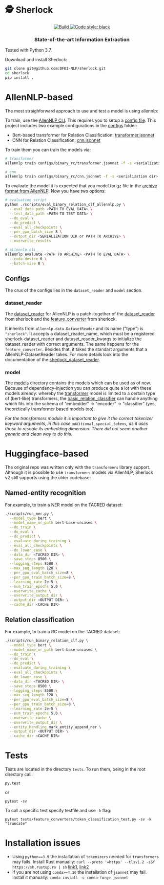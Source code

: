# 🕵️ Sherlock

<p align="center">
    <a href="https://circleci.com/gh/ChristophAlt/sherlock">
        <img alt="Build" src="https://img.shields.io/circleci/build/github/huggingface/transformers/master">
    </a>
    <a href="https://github.com/psf/black">
        <img alt="Code style: black" src="https://img.shields.io/badge/code%20style-black-000000.svg">
    </a>
</p>

<h3 align="center">
<p>State-of-the-art Information Extraction
</h3>

Tested with Python 3.7.

Download and install Sherlock:
```bash
git clone git@github.com:DFKI-NLP/sherlock.git
cd sherlock
pip install .
```

# AllenNLP-based

The most straighforward approach to use and test a model is using allennlp:

To train, use the [AllenNLP CLI](https://guide.allennlp.org/training-and-prediction#2). This requires you to setup a [config file](https://guide.allennlp.org/using-config-files). This project includes two example configurations
in the [configs](configs) folder:
* Bert-based transformer for Relation Classification:
[transformer.jsonnet](configs/binary_rc/transformer.jsonnet)
* CNN for Relation Classification:
[cnn.jsonnet](configs/binary_rc/cnn.jsonnet)

To train them you can train the models via:
```bash
# transformer
allennlp train configs/binary_rc/transformer.jsonnet -f -s <serialization dir>

# cnn
allennlp train configs/binary_rc/cnn.jsonnet -f -s <serialization dir>
```

To evaluate the model it is expected that you model.tar.gz file in
the [archive format from AllenNLP](https://docs.allennlp.org/main/api/models/archival/). Now
you have two options:

```bash
# evaluation script
python ./scripts/eval_binary_relation_clf_allennlp.py \
  --eval_data_path <PATH TO EVAL DATA> \
  --test_data_path <PATH TO TEST DATA> \
  --do_eval \
  --do_predict \
  --eval_all_checkpoints \
  --per_gpu_batch_size 8 \
  --output_dir <SERIALIZATION DIR or PATH TO ARCHIVE> \
  --overwrite_results

# allennlp cli
allennlp evaluate <PATH TO ARCHIVE> <PATH TO EVAL DATA> \
  --cuda-device 0 \
  --batch-size 8 \
```

## Configs

The crux of the configs lies in the `dataset_reader` and `model` section.

### dataset_reader

The [dataset_reader](sherlock/allennlp/sherlock_dataset_reader.py) for AllenNLP is a patch-together of the [dataset_reader](sherlock/dataset_readers/) from sherlock and the [feature_converter](sherlock/feature_converters/) from sherlock.

It inherits from `allennlp.data.DatasetReader` and its name ("type") is `"sherlock"`. It accepts a dataset_reader_name,
which must be a registered sherlock-dataset_reader and dataset_reader_kwargs to initialize the dataset_reader with correct arguments.
The same happens for the `feature_converter`. Besides that, it takes
the standart arguments that a AllenNLP-DatasetReader takes.
For more details look into the documentation of the [sherlock_dataset_reader](sherlock/allennlp/sherlock_dataset_reader.py).

### model

The [models](sherlock/allennlp/models/) directory contains the models which
can be used as of now. Because of dependency-injection you can produce quite
a lot with these models already: whereby the [transformer](sherlock/allennp/models/relation_classification/transformer_relation_classifier) model is
limited to a certain type of (bert-like) transformers, the [basic_relation_classifier](sherlock/allennlp/models/relation_classification/basic_relation_classifier.py) can handle anything which fits into the schema of "embedder" -> "encoder" -> "classifier" (yes, theoretically transformer based models too).

*For the transformers module it is important to give it the correct tokenizer keyword arguments, in this case `additional_special_tokens`, as it uses those to rescale its embedding dimension. There did not seem another generic and clean way to do this.*

# Huggingface-based

The original repo was written only with the `transformers` library support.
Although it is possible to use `transformers` models via AllenNLP, Sherlock v2
still supports using the older codebase:

## Named-entity recognition

For example, to train a NER model on the TACRED dataset:


```bash
./scripts/run_ner.py \
  --model_type bert \
  --model_name_or_path bert-base-uncased \
  --do_train \
  --do_eval \
  --do_predict \
  --evaluate_during_training \
  --eval_all_checkpoints \
  --do_lower_case \
  --data_dir <TACRED DIR> \
  --save_steps 8500 \
  --logging_steps 8500 \
  --max_seq_length 128 \
  --per_gpu_eval_batch_size=8 \
  --per_gpu_train_batch_size=8 \
  --learning_rate 2e-5 \
  --num_train_epochs 5.0 \
  --overwrite_cache \
  --overwrite_output_dir \
  --output_dir <OUTPUT DIR> \
  --cache_dir <CACHE DIR>
```

## Relation classification

For example, to train a RC model on the TACRED dataset:


```bash
./scripts/run_binary_relation_clf.py \
  --model_type bert \
  --model_name_or_path bert-base-uncased \
  --do_train \
  --do_eval \
  --do_predict \
  --evaluate_during_training \
  --eval_all_checkpoints \
  --do_lower_case \
  --data_dir <TACRED DIR> \
  --save_steps 8500 \
  --logging_steps 8500 \
  --max_seq_length 128 \
  --per_gpu_eval_batch_size=8 \
  --per_gpu_train_batch_size=8 \
  --learning_rate 2e-5 \
  --num_train_epochs 5.0 \
  --overwrite_cache \
  --overwrite_output_dir \
  --entity_handling mark_entity_append_ner \
  --output_dir <OUTPUT DIR> \
  --cache_dir <CACHE DIR>
```

# Tests

Tests are located in the directory `tests`. To run them, being in the root directory call:
```
py.test
```
or
```
pytest -sv
```
To call a specific test specify testfile and use `-k` flag:
```
pytest tests/feature_converters/token_classification_test.py -sv -k "truncate"
```

# Installation issues

* Using `python==3.9` the installation of `tokenizers` needed for `transformers`
  may fails. Install Rust manually:
  `curl --proto '=https' --tlsv1.2 -sSf https://sh.rustup.rs | sh`
  [link1](https://www.rust-lang.org/tools/install),
  [link2](https://github.com/huggingface/transformers/issues/2831#issuecomment-600141935)
* If you are not using `conda>=4.10` the installation of `jsonnet` may fail.
  Install it manually: `conda install -c conda-forge jsonnet`
